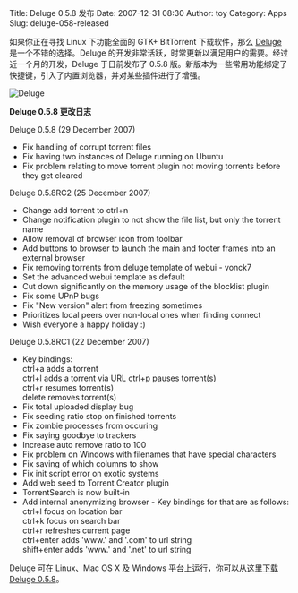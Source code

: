 Title: Deluge 0.5.8 发布
Date: 2007-12-31 08:30
Author: toy
Category: Apps
Slug: deluge-058-released

如果你正在寻找 Linux 下功能全面的 GTK+ BitTorrent 下载软件，那么
[Deluge](http://linuxtoy.org/archives/deluge.html)
是一个不错的选择。Deluge
的开发非常活跃，时常更新以满足用户的需要。经过近一个月的开发，Deluge
于日前发布了 0.5.8
版。新版本为一些常用功能绑定了快捷键，引入了内置浏览器，并对某些插件进行了增强。

![Deluge](http://i.linuxtoy.org/i/logo/deluge.png)

**Deluge 0.5.8 更改日志**

Deluge 0.5.8 (29 December 2007)

- Fix handling of corrupt torrent files  
- Fix having two instances of Deluge running on Ubuntu  
- Fix problem relating to move torrent plugin not moving torrents
before they get cleared

Deluge 0.5.8RC2 (25 December 2007)

- Change add torrent to ctrl+n  
- Change notification plugin to not show the file list, but only the
torrent name  
- Allow removal of browser icon from toolbar  
- Add buttons to browser to launch the main and footer frames into an
external browser  
- Fix removing torrents from deluge template of webui - vonck7  
- Set the advanced webui template as default  
- Cut down significantly on the memory usage of the blocklist plugin  
- Fix some UPnP bugs  
- Fix "New version" alert from freezing sometimes  
- Prioritizes local peers over non-local ones when finding connect  
- Wish everyone a happy holiday :)

Deluge 0.5.8RC1 (22 December 2007)

- Key bindings:  
ctrl+a adds a torrent  
ctrl+l adds a torrent via URL ctrl+p pauses torrent(s)  
ctrl+r resumes torrent(s)  
delete removes torrent(s)  
- Fix total uploaded display bug  
- Fix seeding ratio stop on finished torrents  
- Fix zombie processes from occuring  
- Fix saying goodbye to trackers  
- Increase auto remove ratio to 100  
- Fix problem on Windows with filenames that have special characters  
- Fix saving of which columns to show  
- Fix init script error on exotic systems  
- Add web seed to Torrent Creator plugin  
- TorrentSearch is now built-in  
- Add internal anonymizing browser - Key bindings for that are as
follows:  
ctrl+l focus on location bar  
ctrl+k focus on search bar  
ctrl+r refreshes current page  
ctrl+enter adds 'www.' and '.com' to url string  
shift+enter adds 'www.' and '.net' to url string

Deluge 可在 Linux、Mac OS X 及 Windows 平台上运行，你可以从这里[下载
Deluge 0.5.8](http://deluge-torrent.org/downloads.php)。
